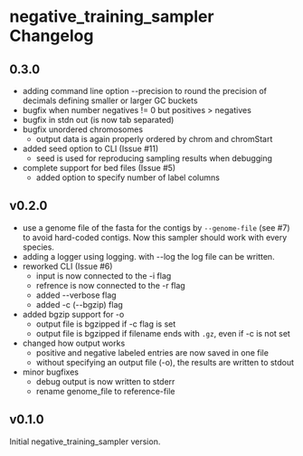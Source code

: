 # negative_training_sampler Changelog

## 0.3.0

- adding command line option --precision to round the precision of decimals defining smaller or larger GC buckets
- bugfix when number negatives != 0 but positives > negatives
- bugfix in stdn out (is now tab separated)
- bugfix unordered chromosomes
    - output data is again properly ordered by chrom and chromStart
- added seed option to CLI (Issue #11)
    - seed is used for reproducing sampling results when debugging
- complete support for bed files (Issue #5)
    - added option to specify number of label columns

## v0.2.0

- use a genome file of the fasta for the contigs by `--genome-file` (see #7) to avoid hard-coded contigs. Now this sampler should work with every species.
- adding a logger using logging. with --log the log file can be written.
- reworked CLI (Issue #6)
    - input is now connected to the -i flag
    - refrence is now connected to the -r flag
    - added --verbose flag
    - added -c (--bgzip) flag
- added bgzip support for -o
    - output file is bgzipped if -c flag is set
    - output file is bgzipped if filename ends with `.gz`, even if -c is not set
- changed how output works
    - positive and negative labeled entries are now saved in one file
    - without specifying an output file (-o), the results are written to stdout
- minor bugfixes
    - debug output is now written to stderr
    - rename genome_file to reference-file


## v0.1.0

Initial negative_training_sampler version.
